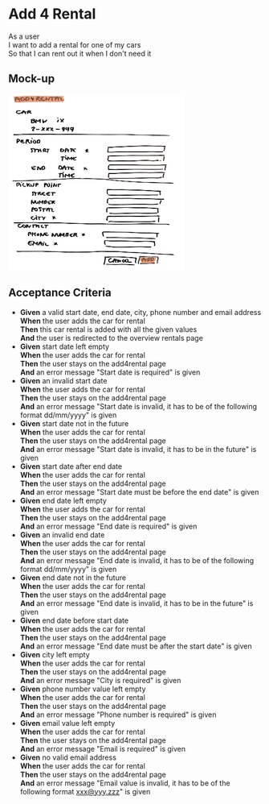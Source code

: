 # Add 4 Rental

As a user\
I want to add a rental for one of my cars\
So that I can rent out it when I don't need it

## Mock-up

<a href="./mockups/add4rental.jpg">
    <img src="./mockups/add4rental.jpg" width=350 height=350>
</a>

## Acceptance Criteria
* **Given** a valid start date, end date, city, phone number and email address\
**When** the user adds the car for rental\
**Then** this car rental is added with all the given values\
**And** the user is redirected to the overview rentals page
* **Given** start date left empty\
**When** the user adds the car for rental\
**Then** the user stays on the add4rental page\
**And** an error message "Start date is required" is given
* **Given** an invalid start date\
**When** the user adds the car for rental\
**Then** the user stays on the add4rental page\
**And** an error message "Start date is invalid, it has to be of the following format dd/mm/yyyy" is given
* **Given** start date not in the future\
**When** the user adds the car for rental\
**Then** the user stays on the add4rental page\
**And** an error message "Start date is invalid, it has to be in the future" is given
* **Given** start date after end date\
**When** the user adds the car for rental\
**Then** the user stays on the add4rental page\
**And** an error message "Start date must be before the end date" is given
* **Given** end date left empty\
**When** the user adds the car for rental\
**Then** the user stays on the add4rental page\
**And** an error message "End date is required" is given
* **Given** an invalid end date\
**When** the user adds the car for rental\
**Then** the user stays on the add4rental page\
**And** an error message "End date is invalid, it has to be of the following format dd/mm/yyyy" is given
* **Given** end date not in the future\
**When** the user adds the car for rental\
**Then** the user stays on the add4rental page\
**And** an error message "End date is invalid, it has to be in the future" is given
* **Given** end date before start date\
**When** the user adds the car for rental\
**Then** the user stays on the add4rental page\
**And** an error message "End date must be after the start date" is given
* **Given** city left empty\
**When** the user adds the car for rental\
**Then** the user stays on the add4rental page\
**And** an error message "City is required" is given
* **Given** phone number value left empty\
**When** the user adds the car for rental\
**Then** the user stays on the add4rental page\
**And** an error message "Phone number is required" is given
* **Given** email value left empty\
**When** the user adds the car for rental\
**Then** the user stays on the add4rental page\
**And** an error message "Email is required" is given
* **Given** no valid email address\
**When** the user adds the car for rental\
**Then** the user stays on the add4rental page\
**And** an error message "Email value is invalid, it has to be of the following format xxx@yyy.zzz" is given
